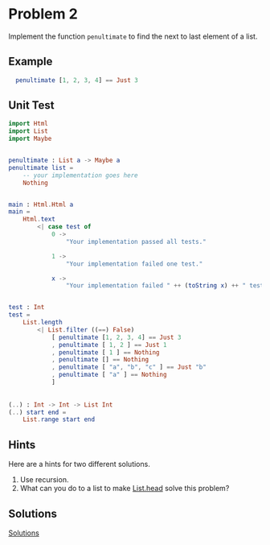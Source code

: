 # Problem 2

Implement the function ```penultimate``` to find the next to last element of a list.

## Example
```elm
  penultimate [1, 2, 3, 4] == Just 3
```

## Unit Test
```elm
import Html
import List
import Maybe


penultimate : List a -> Maybe a
penultimate list =
    -- your implementation goes here
    Nothing


main : Html.Html a
main =
    Html.text
        <| case test of
            0 ->
                "Your implementation passed all tests."

            1 ->
                "Your implementation failed one test."

            x ->
                "Your implementation failed " ++ (toString x) ++ " tests."


test : Int
test =
    List.length
        <| List.filter ((==) False)
            [ penultimate [1, 2, 3, 4] == Just 3
            , penultimate [ 1, 2 ] == Just 1
            , penultimate [ 1 ] == Nothing
            , penultimate [] == Nothing
            , penultimate [ "a", "b", "c" ] == Just "b"
            , penultimate [ "a" ] == Nothing
            ]
            
            
(..) : Int -> Int -> List Int
(..) start end =
    List.range start end
```

## Hints
Here are a hints for two different solutions.
1. Use recursion.
2. What can you do to a list to make [List.head](http://package.elm-lang.org/packages/elm-lang/core/1.0.0/List#head) solve this problem? 

## Solutions 
[Solutions](../s/s02.md)